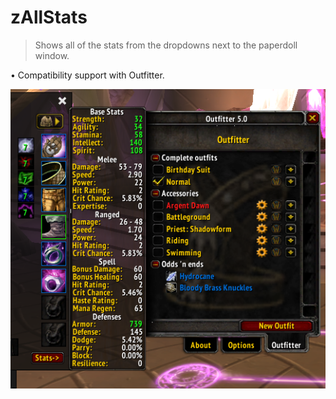 # zAllStats
> Shows all of the stats from the dropdowns next to the paperdoll window.

• Compatibility support with Outfitter.

![AllStats](https://github.com/SylvieDuskhaven/zAllStats/blob/master/Preview.png)
